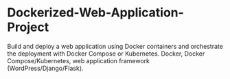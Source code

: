 # Dockerized-Web-Application-Project
Build and deploy a web application using Docker containers and orchestrate the deployment with Docker Compose or Kubernetes.  Docker, Docker Compose/Kubernetes, web application framework (WordPress/Django/Flask).
